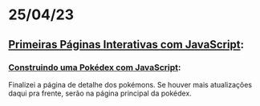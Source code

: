 # 25/04/23

## [Primeiras Páginas Interativas com JavaScript](/1_primeiras-paginas-interativas-com-javascript/):

### [Construindo uma Pokédex com JavaScript](https://github.com/pedroghiotti/js-developer-pokedex-dio):
Finalizei a página de detalhe dos pokémons. Se houver mais atualizações daqui pra frente, serão na página principal da pokédex.